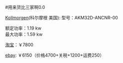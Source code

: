 #用来货比三家啊0.0



[Kollmorgen](http://www.kollmorgen.cn/zh-cn/products/motors/servo/akm-series/akm-series-ac-synchronous-motors/akm%E7%B3%BB%E5%88%97%E4%BC%BA%E6%9C%8D%E7%94%B5%E6%9C%BA%E7%B3%BB%E7%BB%9F/)(科尔摩根 美国):
型号：AKM32D-ANCNR-00 

额定功率：1.19 kw     
最大功率：1.59 kw

[淘宝](http://item.taobao.com/item.htm?spm=a230r.1.14.6.xMtMJR&id=25210632028&ns=1&abbucket=6#detail)：￥7800

[ebay](http://www.ebay.com/itm/KOLLMORGEN-AKM32D-ANCNR-00-servo-motor-NEW-/281549944374?pt=LH_DefaultDomain_0&hash=item418daf3636): ￥6150（价格4700+关税+1200+运费250） 


